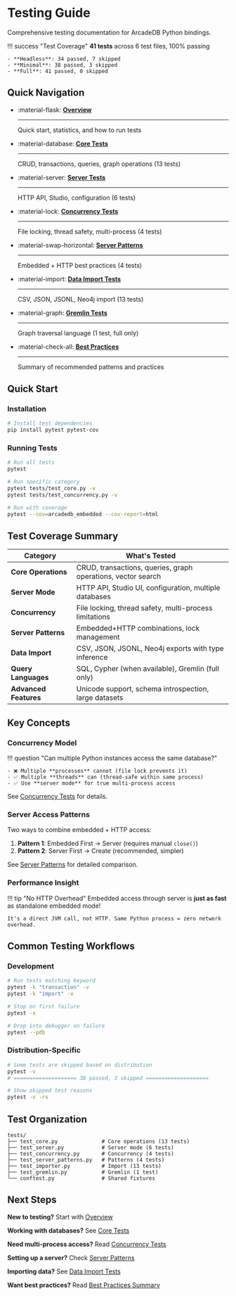 # Testing Guide

Comprehensive testing documentation for ArcadeDB Python bindings.

!!! success "Test Coverage"
    **41 tests** across 6 test files, 100% passing
    
    - **Headless**: 34 passed, 7 skipped
    - **Minimal**: 38 passed, 3 skipped  
    - **Full**: 41 passed, 0 skipped

## Quick Navigation

<div class="grid cards" markdown>

-   :material-flask: **[Overview](testing/overview.md)**

    ---

    Quick start, statistics, and how to run tests

-   :material-database: **[Core Tests](testing/test-core.md)**

    ---

    CRUD, transactions, queries, graph operations (13 tests)

-   :material-server: **[Server Tests](testing/test-server.md)**

    ---

    HTTP API, Studio, configuration (6 tests)

-   :material-lock: **[Concurrency Tests](testing/test-concurrency.md)**

    ---

    File locking, thread safety, multi-process (4 tests)

-   :material-swap-horizontal: **[Server Patterns](testing/test-server-patterns.md)**

    ---

    Embedded + HTTP best practices (4 tests)

-   :material-import: **[Data Import Tests](testing/test-importer.md)**

    ---

    CSV, JSON, JSONL, Neo4j import (13 tests)

-   :material-graph: **[Gremlin Tests](testing/test-gremlin.md)**

    ---

    Graph traversal language (1 test, full only)

-   :material-check-all: **[Best Practices](testing/best-practices.md)**

    ---

    Summary of recommended patterns and practices

</div>

## Quick Start

### Installation

```bash
# Install test dependencies
pip install pytest pytest-cov
```

### Running Tests

```bash
# Run all tests
pytest

# Run specific category
pytest tests/test_core.py -v
pytest tests/test_concurrency.py -v

# Run with coverage
pytest --cov=arcadedb_embedded --cov-report=html
```

## Test Coverage Summary

| Category | What's Tested |
|----------|---------------|
| **Core Operations** | CRUD, transactions, queries, graph operations, vector search |
| **Server Mode** | HTTP API, Studio UI, configuration, multiple databases |
| **Concurrency** | File locking, thread safety, multi-process limitations |
| **Server Patterns** | Embedded+HTTP combinations, lock management |
| **Data Import** | CSV, JSON, JSONL, Neo4j exports with type inference |
| **Query Languages** | SQL, Cypher (when available), Gremlin (full only) |
| **Advanced Features** | Unicode support, schema introspection, large datasets |

## Key Concepts

### Concurrency Model

!!! question "Can multiple Python instances access the same database?"
    
    - ❌ Multiple **processes** cannot (file lock prevents it)
    - ✅ Multiple **threads** can (thread-safe within same process)
    - ✅ Use **server mode** for true multi-process access

See [Concurrency Tests](testing/test-concurrency.md) for details.

### Server Access Patterns

Two ways to combine embedded + HTTP access:

1. **Pattern 1**: Embedded First → Server (requires manual `close()`)
2. **Pattern 2**: Server First → Create (recommended, simpler)

See [Server Patterns](testing/test-server-patterns.md) for detailed comparison.

### Performance Insight

!!! tip "No HTTP Overhead"
    Embedded access through server is **just as fast** as standalone embedded mode!
    
    It's a direct JVM call, not HTTP. Same Python process = zero network overhead.

## Common Testing Workflows

### Development

```bash
# Run tests matching keyword
pytest -k "transaction" -v
pytest -k "import" -v

# Stop on first failure
pytest -x

# Drop into debugger on failure
pytest --pdb
```

### Distribution-Specific

```bash
# Some tests are skipped based on distribution
pytest -v
# ==================== 38 passed, 3 skipped ====================

# Show skipped test reasons
pytest -v -rs
```

## Test Organization

```
tests/
├── test_core.py              # Core operations (13 tests)
├── test_server.py            # Server mode (6 tests)
├── test_concurrency.py       # Concurrency (4 tests)
├── test_server_patterns.py   # Patterns (4 tests)
├── test_importer.py          # Import (13 tests)
├── test_gremlin.py           # Gremlin (1 test)
└── conftest.py               # Shared fixtures
```

## Next Steps

**New to testing?** Start with [Overview](testing/overview.md)

**Working with databases?** See [Core Tests](testing/test-core.md)

**Need multi-process access?** Read [Concurrency Tests](testing/test-concurrency.md)

**Setting up a server?** Check [Server Patterns](testing/test-server-patterns.md)

**Importing data?** See [Data Import Tests](testing/test-importer.md)

**Want best practices?** Read [Best Practices Summary](testing/best-practices.md)
